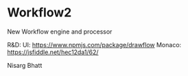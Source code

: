 # Workflow2

New Workflow engine and processor

R&D:
UI: https://www.npmjs.com/package/drawflow
Monaco: https://jsfiddle.net/hec12da1/62/

Nisarg Bhatt
